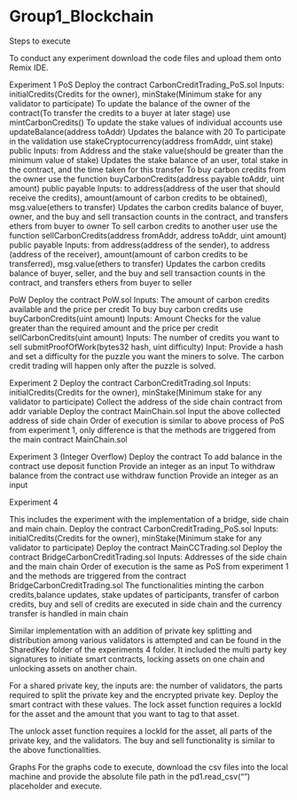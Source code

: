 # Group1_Blockchain
Steps to execute

To conduct any experiment download the code files and upload them onto Remix IDE. 

Experiment 1
	PoS
Deploy the contract CarbonCreditTrading_PoS.sol 
Inputs: initialCredits(Credits for the owner), minStake(Minimum stake for any validator to participate) 
To update the balance of the owner of the contract(To transfer the credits to a buyer at later stage) use mintCarbonCredits() 
To update the stake values of individual accounts use updateBalance(address toAddr)
Updates the balance with 20
To participate in the validation use stakeCryptocurrency(address fromAddr, uint stake) public 
Inputs: from Address and the stake value(should be greater than the minimum value of stake)
Updates the stake balance of an user, total stake in the contract, and the time taken for this transfer
To buy carbon credits from the owner use the function buyCarbonCredits(address payable toAddr, uint amount) public payable
Inputs: to address(address of the user that should receive the credits), amount(amount of carbon credits to be obtained), msg.value(ethers to transfer)
Updates the carbon credits balance of buyer, owner, and the buy and sell transaction counts in the contract, and transfers ethers from buyer to owner
To sell carbon credits to another user use the function sellCarbonCredits(address fromAddr, address toAddr, uint amount) public payable
Inputs: from address(address of the sender), to address (address of the receiver), amount(amount of carbon credits to be transferred), msg.value(ethers to transfer)
Updates the carbon credits balance of buyer, seller, and the buy and sell transaction counts in the contract, and transfers ethers from buyer to seller

PoW
Deploy the contract PoW.sol
Inputs: The amount of carbon credits available and the price per credit
To buy buy carbon credits use buyCarbonCredits(uint amount)
Inputs: Amount 
Checks for the value greater than the required amount and the price per credit
sellCarbonCredits(uint amount)
Inputs: The number of credits you want to sell
submitProofOfWork(bytes32 hash, uint difficulty)
Input: Provide a hash and set a difficulty for the puzzle you want the miners to solve. The carbon credit trading will happen only after the puzzle is solved.

Experiment 2
Deploy the contract CarbonCreditTrading.sol
Inputs: initialCredits(Credits for the owner), minStake(Minimum stake for any validator to participate)
Collect the address of the side chain contract from addr variable
Deploy the contract MainChain.sol 
Input the above collected address of side chain
Order of execution is similar to above process of PoS from experiment 1, only difference is that the methods are triggered from the main contract MainChain.sol


Experiment 3 (Integer Overflow)
Deploy the contract
To add balance in the contract use deposit function 
Provide an integer as an input
To withdraw balance from the contract use withdraw function
Provide an integer as an input


Experiment 4

This includes the experiment with the implementation of a bridge, side chain and main chain.
Deploy the contract CarbonCreditTrading_PoS.sol 
Inputs: initialCredits(Credits for the owner), minStake(Minimum stake for any validator to participate)
Deploy the contract MainCCTrading.sol 
Deploy the contract BridgeCarbonCreditTrading.sol 
Inputs: Addresses of the side chain and the main chain
Order of execution is the same as  PoS from experiment 1 and the methods are triggered from the contract BridgeCarbonCreditTrading.sol
The functionalities minting the carbon credits,balance updates, stake updates of participants, transfer of carbon credits, buy and sell of credits are executed in side chain and the currency transfer is handled in main chain

Similar implementation with an addition of private key splitting and distribution among various validators is attempted and can be found in the SharedKey folder of the experiments 4 folder. It included the multi party key signatures to initiate smart contracts, locking assets on one chain and unlocking assets on another chain. 

For a shared private key, the inputs are: the number of validators, the parts required to split the private key and the encrypted private key. Deploy the smart contract with these values.
The lock asset function requires a lockId for the asset and the amount that you want to tag to that asset.

The unlock asset function requires a lockId for the asset, all parts of the private key, and the validators.
The buy and sell functionality is similar to the above functionalities.


Graphs
For the graphs code to execute, download the csv files into the local machine and provide the absolute file path in the pd1.read_csv(“<path>”) placeholder and execute.
